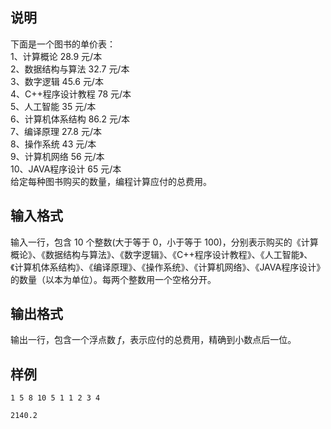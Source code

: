<h2>说明</h2>

下面是一个图书的单价表：<br />
1、计算概论 $28.9$ 元/本<br />
2、数据结构与算法 $32.7$ 元/本<br />
3、数字逻辑 $45.6$ 元/本<br />
4、C++程序设计教程 $78$ 元/本<br />
5、人工智能 $35$ 元/本<br />
6、计算机体系结构 $86.2$ 元/本<br />
7、编译原理 $27.8$ 元/本<br />
8、操作系统 $43$ 元/本<br />
9、计算机网络 $56$ 元/本<br />
10、JAVA程序设计 $65$ 元/本<br />
给定每种图书购买的数量，编程计算应付的总费用。
<h2>输入格式</h2>

输入一行，包含 $10$ 个整数(大于等于 $0$，小于等于 $100$)，分别表示购买的《计算概论》、《数据结构与算法》、《数字逻辑》、《C++程序设计教程》、《人工智能》、《计算机体系结构》、《编译原理》、《操作系统》、《计算机网络》、《JAVA程序设计》的数量（以本为单位）。每两个整数用一个空格分开。

<h2>输出格式</h2>

输出一行，包含一个浮点数 $f$，表示应付的总费用，精确到小数点后一位。

<h2>样例</h2>
<pre><code class="language-input1">1 5 8 10 5 1 1 2 3 4</code></pre><pre><code class="language-output1">2140.2</code></pre>
